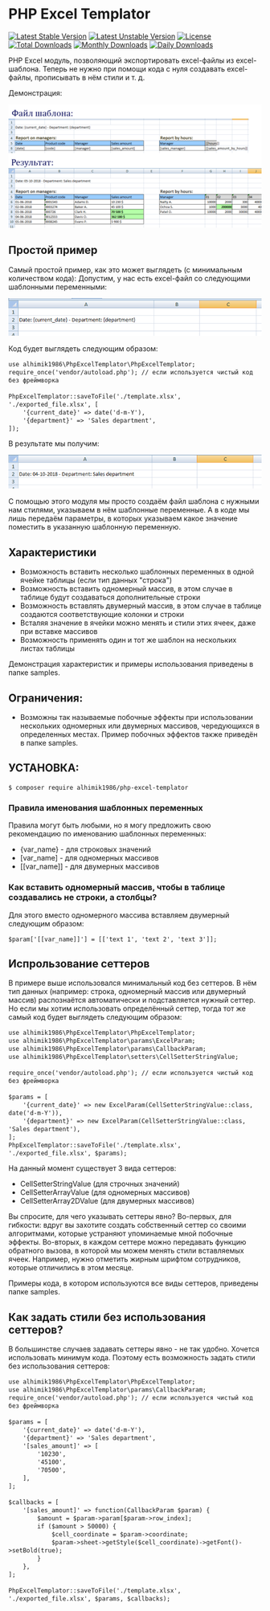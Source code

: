 # PHP Excel Templator

[![Latest Stable Version](https://poser.pugx.org/alhimik1986/php-excel-templator/v/stable)](https://packagist.org/packages/alhimik1986/php-excel-templator)
[![Latest Unstable Version](https://poser.pugx.org/alhimik1986/php-excel-templator/v/unstable)](https://packagist.org/packages/alhimik1986/php-excel-templator)
[![License](https://poser.pugx.org/alhimik1986/php-excel-templator/license)](https://packagist.org/packages/alhimik1986/php-excel-templator)
[![Total Downloads](https://poser.pugx.org/alhimik1986/php-excel-templator/downloads)](https://packagist.org/packages/alhimik1986/php-excel-templator)
[![Monthly Downloads](https://poser.pugx.org/alhimik1986/php-excel-templator/d/monthly)](https://packagist.org/packages/alhimik1986/php-excel-templator)
[![Daily Downloads](https://poser.pugx.org/alhimik1986/php-excel-templator/d/daily)](https://packagist.org/packages/alhimik1986/php-excel-templator)

PHP Excel модуль, позволяющий экспортировать excel-файлы из excel-шаблона.
Теперь не нужно при помощи кода с нуля создавать excel-файлы, прописывать в нём стили и т. д.

Демонстрация:

![Демонстрация](readme_resources/demo_ru.png)

## Простой пример
Самый простой пример, как это может выглядеть (с минимальным количеством кода):
Допустим, у нас есть excel-файл со следующими шаблонными переменными:

![Шаблон](readme_resources/template.png)

Код будет выглядеть следующим образом:
```
use alhimik1986\PhpExcelTemplator\PhpExcelTemplator;
require_once('vendor/autoload.php'); // если используется чистый код без фреймворка

PhpExcelTemplator::saveToFile('./template.xlsx', './exported_file.xlsx', [
	'{current_date}' => date('d-m-Y'),
	'{department}' => 'Sales department',
]);
```
В результате мы получим:

![Результат](readme_resources/exported_file.png)

С помощью этого модуля мы просто создаём файл шаблона с нужными нам стилями, указываем в нём шаблонные переменные. А в коде мы лишь передаём параметры, в которых указываем какое значение поместить в указанную шаблонную переменную.

## Характеристики
- Возможность вставить несколько шаблонных переменных в одной ячейке таблицы (если тип данных "строка")
- Возможность вставить одномерный массив, в этом случае в таблице будут создаваться дополнительные строки
- Возможность вставлять двумерный массив, в этом случае в таблице создаются соответствующие колонки и строки
- Всталяя значение в ячейки можно менять и стили этих ячеек, даже при вставке массивов
- Возможность применять один и тот же шаблон на нескольких листах таблицы

Демонстрация характеристик и примеры использования приведены в папке samples.

## Ограничения:
- Возможны так называемые побочные эффекты при использовании нескольких одномерных или двумерных массивов, чередующихся в определенных местах. Пример побочных эффектов также приведён в папке samples.

## УСТАНОВКА:

```
$ composer require alhimik1986/php-excel-templator
```

### Правила именования шаблонных переменных
Правила могут быть любыми, но я могу предложить свою рекомендацию по именованию шаблонных переменных:
- {var_name} - для строковых значений
- [var_name] - для одномерных массивов
- [[var_name]] - для двумерных массивов


### Как вставить одномерный массив, чтобы в таблице создавались не строки, а столбцы?
Для этого вместо одномерного массива вставляем двумерный следующим образом:
```
$param['[[var_name]]'] = [['text 1', 'text 2', 'text 3']];
```

## Испрользование сеттеров
В примере выше использовался минимальный код без сеттеров.
В нём тип данных (например: строка, одномерный массив или двумерный массив) распознаётся автоматически и подставляется нужный сеттер.
Но если мы хотим использовать определённый сеттер, тогда тот же самый код будет выглядеть следующим образом:
```
use alhimik1986\PhpExcelTemplator\PhpExcelTemplator;
use alhimik1986\PhpExcelTemplator\params\ExcelParam;
use alhimik1986\PhpExcelTemplator\params\CallbackParam;
use alhimik1986\PhpExcelTemplator\setters\CellSetterStringValue;

require_once('vendor/autoload.php'); // если используется чистый код без фреймворка

$params = [
	'{current_date}' => new ExcelParam(CellSetterStringValue::class, date('d-m-Y')),
	'{department}' => new ExcelParam(CellSetterStringValue::class, 'Sales department'),
];
PhpExcelTemplator::saveToFile('./template.xlsx', './exported_file.xlsx', $params);
```
На данный момент существует 3 вида сеттеров:
- CellSetterStringValue (для строчных значений)
- CellSetterArrayValue (для одномерных массивов)
- CellSetterArray2DValue (для двумерных массивов)

Вы спросите, для чего указывать сеттеры явно?
Во-первых, для гибкости: вдруг вы захотите создать собственный сеттер со своими алгоритмами, которые устраняют упоминаемые мной побочные эффекты.
Во-вторых, в каждом сеттере можно передавать функцию обратного вызова, в которой мы можем менять стили вставляемых ячеек. Например, нужно отметить жирным шрифтом сотрудников, которые отличились в этом месяце.

Примеры кода, в котором используются все виды сеттеров, приведены папке samples.

## Как задать стили без использования сеттеров?
В большинстве случаев задавать сеттеры явно - не так удобно. Хочется использовать минимум кода. Поэтому есть возможность задать стили без использования сеттеров:
```
use alhimik1986\PhpExcelTemplator\PhpExcelTemplator;
use alhimik1986\PhpExcelTemplator\params\CallbackParam;
require_once('vendor/autoload.php'); // если используется чистый код без фреймворка

$params = [
	'{current_date}' => date('d-m-Y'),
	'{department}' => 'Sales department',
	'[sales_amount]' => [
		'10230',
		'45100',
		'70500',
	],
];

$callbacks = [
	'[sales_amount]' => function(CallbackParam $param) {
		$amount = $param->param[$param->row_index];
		if ($amount > 50000) {
			$cell_coordinate = $param->coordinate;
			$param->sheet->getStyle($cell_coordinate)->getFont()->setBold(true);
		}
	},
];

PhpExcelTemplator::saveToFile('./template.xlsx', './exported_file.xlsx', $params, $callbacks);
```
